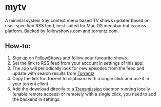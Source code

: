 mytv
=========

A minimal system tray context menu based TV shows updater based on user-specified RSS feed, best suited for Mac OS menubar but is cross platform. Backed by followshows.com and torrentz.com.

How-to:
---------

1. Sign up on [FollowShows](http://followshows.com/) and follow your favourite shows.
2. Set the link to RSS feed from your account in settings of this app.
3. The app will periodically look for new episodes from the feed and update with search results from [Torrentz](http://torrentz.com/)
4. Copy the link for .torrent to clipboard with a single click and use it in your torrent client.
5. Add the download directly to a [Transmission](http://transmissionbt.com/) daemon running locally (enable remote access) or remotely with a single click, you need to add the backend in settings.
